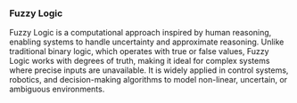 ### Fuzzy Logic  

Fuzzy Logic is a computational approach inspired by human reasoning, enabling systems to handle uncertainty and approximate reasoning. Unlike traditional binary logic, which operates with true or false values, Fuzzy Logic works with degrees of truth, making it ideal for complex systems where precise inputs are unavailable. It is widely applied in control systems, robotics, and decision-making algorithms to model non-linear, uncertain, or ambiguous environments.
